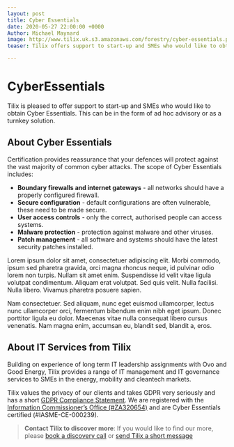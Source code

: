 ```yaml
---
layout: post
title: Cyber Essentials
date: 2020-05-27 22:00:00 +0000
Author: Michael Maynard
image: http://www.tilix.uk.s3.amazonaws.com/forestry/cyber-essentials.png
teaser: Tilix offers support to start-up and SMEs who would like to obtain Cyber Essentials.

---
```

# CyberEssentials

Tilix is pleased to offer support to start-up and SMEs who would like to obtain Cyber Essentials. This can be in the form of ad hoc advisory or as a turnkey solution.

## About Cyber Essentials

Certification provides reassurance that your defences will protect against the vast majority of common cyber attacks. The scope of Cyber Essentials includes:

* **Boundary firewalls and internet gateways** - all networks should have a properly configured firewall.
* **Secure configuration** - default configurations are often vulnerable, these need to be made secure.
* **User access controls** - only the correct, authorised people can access systems.
* **Malware protection** - protection against malware and other viruses.
* **Patch management** - all software and systems should have the latest security patches installed.

Lorem ipsum dolor sit amet, consectetuer adipiscing elit. Morbi commodo, ipsum sed pharetra gravida, orci magna rhoncus neque, id pulvinar odio lorem non turpis. Nullam sit amet enim. Suspendisse id velit vitae ligula volutpat condimentum. Aliquam erat volutpat. Sed quis velit. Nulla facilisi. Nulla libero. Vivamus pharetra posuere sapien.

Nam consectetuer. Sed aliquam, nunc eget euismod ullamcorper, lectus nunc ullamcorper orci, fermentum bibendum enim nibh eget ipsum. Donec porttitor ligula eu dolor. Maecenas vitae nulla consequat libero cursus venenatis. Nam magna enim, accumsan eu, blandit sed, blandit a, eros.

## About IT Services from Tilix

Building on experience of long term IT leadership assignments with Ovo and Good Energy, Tilix provides a range of IT management and IT governance services to SMEs in the energy, mobility and cleantech markets.

Tilix values the privacy of our clients and takes GDPR very seriously and has a short [GDPR Compliance Statement](https://www.tilix.uk/impressum/gdpr). We are registered with the [Information Commissioner’s Office (#ZA320654)](https://ico.org.uk/ESDWebPages/Entry/ZA320654) and are Cyber Essentials certified (#IASME-CE-000239).

> **Contact Tilix to discover more**: If you would like to find our more, please [book a discovery call](/meet/neil)  or [send Tilix a short message](/contact)